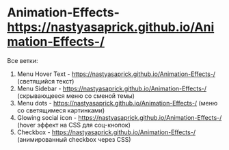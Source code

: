 # Animation-Effects-https://nastyasaprick.github.io/Animation-Effects-/

Все ветки:
1. Menu Hover Text - https://nastyasaprick.github.io/Animation-Effects-/  (светящийся текст) 
2. Menu Sidebar - https://nastyasaprick.github.io/Animation-Effects-/     (скрывающееся меню со сменой темы)
3. Menu dots - https://nastyasaprick.github.io/Animation-Effects-/         (меню co светящимеся картинками)
4. Glowing social icon - https://nastyasaprick.github.io/Animation-Effects-/  (hover эффект на CSS для соц-кнопок)
5. Checkbox - https://nastyasaprick.github.io/Animation-Effects-/ (анимированный сheckbox через CSS)
